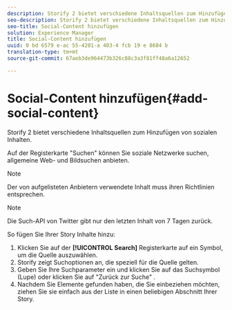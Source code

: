 ```yaml
---
description: Storify 2 bietet verschiedene Inhaltsquellen zum Hinzufügen von sozialen Inhalten.
seo-description: Storify 2 bietet verschiedene Inhaltsquellen zum Hinzufügen von sozialen Inhalten.
seo-title: Social-Content hinzufügen
solution: Experience Manager
title: Social-Content hinzufügen
uuid: 0 bd 6579 e-ac 55-4201-a 403-4 fcb 19 e 8684 b
translation-type: tm+mt
source-git-commit: 67aeb3de964473b326c88c3a3f81ff48a6a12652

---
```



# Social-Content hinzufügen{#add-social-content}

Storify 2 bietet verschiedene Inhaltsquellen zum Hinzufügen von sozialen Inhalten.

Auf der Registerkarte &quot;Suchen&quot; können Sie soziale Netzwerke suchen, allgemeine Web- und Bildsuchen anbieten.

>[!NOTE]
>
>Der von aufgelisteten Anbietern verwendete Inhalt muss ihren Richtlinien entsprechen.

>[!NOTE]
>
>Die Such-API von Twitter gibt nur den letzten Inhalt von 7 Tagen zurück.

So fügen Sie Ihrer Story Inhalte hinzu:

1. Klicken Sie auf der **[!UICONTROL Search]** Registerkarte auf ein Symbol, um die Quelle auszuwählen.
1. Storify zeigt Suchoptionen an, die speziell für die Quelle gelten.
1. Geben Sie Ihre Suchparameter ein und klicken Sie auf das Suchsymbol (Lupe) oder klicken Sie auf &quot;Zurück zur Suche&quot; .
1. Nachdem Sie Elemente gefunden haben, die Sie einbeziehen möchten, ziehen Sie sie einfach aus der Liste in einen beliebigen Abschnitt Ihrer Story.
